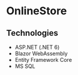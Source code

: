 # OnlineStore
## Technologies
- ASP.NET (.NET 6)
- Blazor WebAssembly
- Entity Framework Core
- MS SQL
